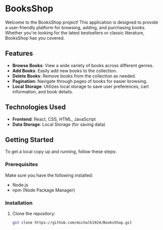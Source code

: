 # BooksShop

Welcome to the BooksShop project! This application is designed to provide a user-friendly platform for browsing, adding, and purchasing books. Whether you're looking for the latest bestsellers or classic literature, BooksShop has you covered.

## Features

- **Browse Books**: View a wide variety of books across different genres.
- **Add Books**: Easily add new books to the collection.
- **Delete Books**: Remove books from the collection as needed.
- **Pagination**: Navigate through pages of books for easier browsing.
- **Local Storage**: Utilizes local storage to save user preferences, cart information, and book details.

## Technologies Used

- **Frontend**: React, CSS, HTML, JavaScript
- **Data Storage**: Local Storage (for saving data)

## Getting Started

To get a local copy up and running, follow these steps:

### Prerequisites

Make sure you have the following installed:

- Node.js
- npm (Node Package Manager)

### Installation

1. Clone the repository:
   ```bash
   git clone https://github.com/michalk1924/BooksShop.git
